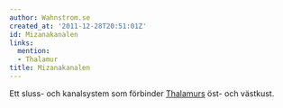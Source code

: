 ```yaml
---
author: Wahnstrom.se
created_at: '2011-12-28T20:51:01Z'
id: Mizanakanalen
links:
  mention:
  - Thalamur
title: Mizanakanalen
---
```


Ett sluss- och kanalsystem som förbinder [Thalamurs] öst- och västkust.

  [Thalamurs]: Thalamur
